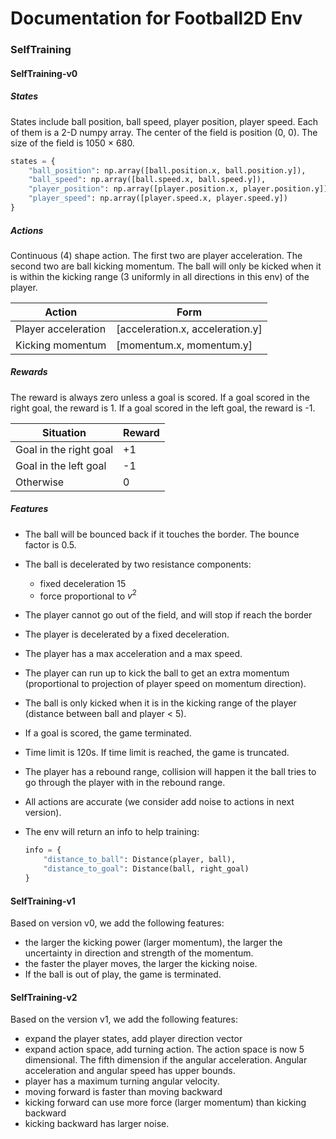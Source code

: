 # Documentation for Football2D Env

### SelfTraining

#### SelfTraining-v0

##### States

States include ball position, ball speed, player position, player speed. Each of them is a 2-D numpy array. The center of the field is position (0, 0). The size of the field is 1050 $\times$ 680. 

```python
states = {
    "ball_position": np.array([ball.position.x, ball.position.y]),
    "ball_speed": np.array([ball.speed.x, ball.speed.y]),
    "player_position": np.array([player.position.x, player.position.y]),
    "player_speed": np.array([player.speed.x, player.speed.y])
}
```



##### Actions

Continuous (4) shape action. The first two are player acceleration. The second two are ball kicking momentum. The ball will only be kicked when it is within the kicking range (3 uniformly in all directions in this env) of the player. 

| Action              | Form                             |
| ------------------- | -------------------------------- |
| Player acceleration | [acceleration.x, acceleration.y] |
| Kicking momentum    | [momentum.x, momentum.y]         |



##### Rewards

The reward is always zero unless a goal is scored. If a goal scored in the right goal, the reward is 1. If a goal scored in the left goal, the reward is -1. 

| Situation              | Reward |
| ---------------------- | ------ |
| Goal in the right goal | +1     |
| Goal in the left goal  | -1     |
| Otherwise              | 0      |

##### Features

- The ball will be bounced back if it touches the border. The bounce factor is 0.5.

- The ball is decelerated by two resistance components:

  - fixed deceleration 15
  - force proportional to $v^2$

- The player cannot go out of the field, and will stop if reach the border

- The player is decelerated by a fixed deceleration.

- The player has a max acceleration and a max speed.

- The player can run up to kick the ball to get an extra momentum (proportional to projection of player speed on momentum direction).

- The ball is only kicked when it is in the kicking range of the player (distance between ball and player < 5).

- If a goal is scored, the game terminated.

- Time limit is 120s. If time limit is reached, the game is truncated.

- The player has a rebound range, collision will happen it the ball tries to go through the player with in the rebound range.

- All actions are accurate (we consider add noise to actions in next version).

- The env will return an info to help training:

  ```python
  info = {
      "distance_to_ball": Distance(player, ball),
      "distance_to_goal": Distance(ball, right_goal)
  }
  ```

#### SelfTraining-v1

Based on version v0, we add the following features:

- the larger the kicking power (larger momentum), the larger the uncertainty in direction and strength of the momentum. 
- the faster the player moves, the larger the kicking noise.
- If the ball is out of play, the game is terminated.

#### SelfTraining-v2

Based on the version v1, we add the following features:

- expand the player states, add player direction vector
- expand action space, add turning action. The action space is now 5 dimensional. The fifth dimension if the angular acceleration. Angular acceleration and angular speed has upper bounds. 
- player has a maximum turning angular velocity.
- moving forward is faster than moving backward
- kicking forward can use more force (larger momentum) than kicking backward
- kicking backward has larger noise.
